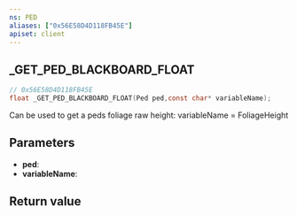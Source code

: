 ```yaml
---
ns: PED
aliases: ["0x56E58D4D118FB45E"]
apiset: client
---
```

## _GET_PED_BLACKBOARD_FLOAT

```c
// 0x56E58D4D118FB45E
float _GET_PED_BLACKBOARD_FLOAT(Ped ped,const char* variableName);
```

Can be used to get a peds foliage raw height: variableName = FoliageHeight

## Parameters
* **ped**:
* **variableName**:

## Return value


